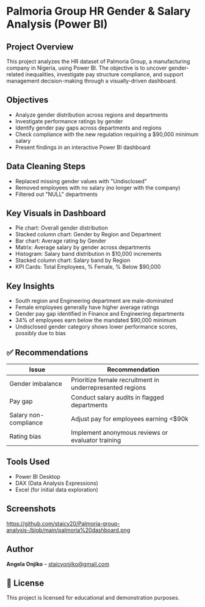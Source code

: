 # Palmoria Group HR Gender & Salary Analysis (Power BI)

##  Project Overview
This project analyzes the HR dataset of Palmoria Group, a manufacturing company in Nigeria, using Power BI. The objective is to uncover gender-related inequalities, investigate pay structure compliance, and support management decision-making through a visually-driven dashboard.

##  Objectives
- Analyze gender distribution across regions and departments
- Investigate performance ratings by gender
- Identify gender pay gaps across departments and regions
- Check compliance with the new regulation requiring a $90,000 minimum salary
- Present findings in an interactive Power BI dashboard

## Data Cleaning Steps
- Replaced missing gender values with "Undisclosed"
- Removed employees with no salary (no longer with the company)
- Filtered out "NULL" departments

##  Key Visuals in Dashboard
- Pie chart: Overall gender distribution
- Stacked column chart: Gender by Region and Department
- Bar chart: Average rating by Gender
- Matrix: Average salary by gender across departments
- Histogram: Salary band distribution in $10,000 increments
- Stacked column chart: Salary band by Region
- KPI Cards: Total Employees, % Female, % Below $90,000

##  Key Insights
- South region and Engineering department are male-dominated
- Female employees generally have higher average ratings
- Gender pay gap identified in Finance and Engineering departments
- 34% of employees earn below the mandated $90,000 minimum
- Undisclosed gender category shows lower performance scores, possibly due to bias

## ✅ Recommendations
| Issue | Recommendation |
|-------|----------------|
| Gender imbalance | Prioritize female recruitment in underrepresented regions |
| Pay gap | Conduct salary audits in flagged departments |
| Salary non-compliance | Adjust pay for employees earning <$90k |
| Rating bias | Implement anonymous reviews or evaluator training |

##  Tools Used
- Power BI Desktop
- DAX (Data Analysis Expressions)
- Excel (for initial data exploration)

## Screenshots
https://github.com/staicy20/Palmoria-group-analysis-/blob/main/palmoria%20dashboard.png

##  Author
**Angela Onjiko** – [staicyonjiko@gmail.com](mailto:staicyonjiko@gmail.com)

## 📃 License
This project is licensed for educational and demonstration purposes.
